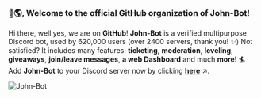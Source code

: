 ### 👋🌎, Welcome to the official GitHub organization of John-Bot!
Hi there, well yes, we are on **GitHub**! **John-Bot** is a verified multipurpose Discord bot, used by 620,000 users (over 2400 servers, thank you! ✨) Not satisfied? It includes many features: **ticketing**, **moderation**, **leveling**, **giveaways**, **join/leave messages**, **a web Dashboard** and much **more**! 🏄 Add **John-Bot** to your Discord server now by clicking **[here](https://discord.com/oauth2/authorize?client_id=958547309728256081&scope=bot%20applications.commands&permissions=8)** ↗️.

![John-Bot](https://cdn.johnbot.app/img/banners/space.png)
